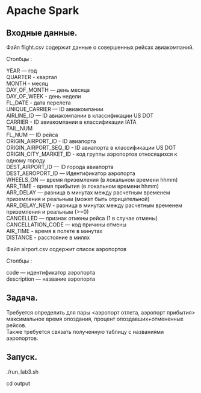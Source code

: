# Apache Spark

## Входные данные.

Файл flight.csv содержит данные о совершенных
рейсах авиакомпаний.

Столбцы :

YEAR — год <br>
QUARTER - квартал <br>
MONTH - месяц <br>
DAY_OF_MONTH — день месяца <br>
DAY_OF_WEEK - день недели <br>
FL_DATE - дата перелета <br>
UNIQUE_CARRIER — ID авиакомпании <br>
AIRLINE_ID — ID авиакомпании в классификации US DOT <br>
CARRIER - ID авиакомпании в классификации IATA <br>
TAIL_NUM <br>
FL_NUM — ID рейса <br>
ORIGIN_AIRPORT_ID - ID авиапорта <br>
ORIGIN_AIRPORT_SEQ_ID - ID авиапорта в классификации US DOT <br>
ORIGIN_CITY_MARKET_ID - код группы аэропортов относящихся к одному 
городу <br>
DEST_AIRPORT_ID — ID города авиапорта <br>
DEST_AEROPORT_ID — Идентификатор аэропорта <br>
WHEELS_ON — время приземления (в локальном времени hhmm) <br>
ARR_TIME - время прибытия (в локальном времени hhmm) <br>
ARR_DELAY — разница в минутах между расчетным временем приземления и
реальным (может быть отрицательной) <br>
ARR_DELAY_NEW - разница в минутах между расчетным временем
приземления и реальным (>=0) <br>
CANCELLED — признак отмены рейса (1 в случае отмены) <br>
CANCELLATION_CODE — код причины отмены <br>
AIR_TIME - время в полете в минутах <br>
DISTANCE - расстояние в милях

Файл airport.csv содержит список аэропортов

Столбцы :

code — идентификатор аэропорта <br>
description — название аэропорта


## Задача.

Требуется определить для пары <аэропорт отлета, аэропорт прибытия> <br>
максимальное время опоздания, процент опоздавших+отмененных рейсов. <br>
Также требуется связать полученную таблицу с названиями аэропортов.

## Запуск.

./run_lab3.sh

cd output
